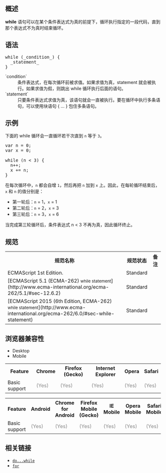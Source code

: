 ## 概述

**while** 语句可以在某个条件表达式为真的前提下，循环执行指定的一段代码，直到那个表达式不为真时结束循环。

## 语法

<pre class="syntaxbox">while (_condition_) {
  _statement_
}</pre>

<dl>

<dt>`condition`</dt>

<dd>条件表达式，在每次循环前被求值。如果求值为真，statement 就会被执行。如果求值为假，则跳出 while 循环执行后面的语句。</dd>

<dt>`statement`</dt>

<dd>只要条件表达式求值为真，该语句就会一直被执行。要在循环中执行多条语句，可以使用块语句 { ... } 包住多条语句。</dd>

</dl>

## 示例

下面的 while 循环会一直循环若干次直到 `n` 等于 `3`。

<pre class="brush:js">var n = 0;
var x = 0;

while (n < 3) {
  n++;
  x += n;
}</pre>

在每次循环中，`n` 都会自增 `1`，然后再把 `n` 加到 `x` 上。因此，在每轮循环结束后，`x` 和 `n` 的值分别是：

*   第一轮后：`n` = 1，`x` = 1
*   第二轮后：`n` = 2，`x` = 3
*   第三轮后：`n` = 3，`x` = 6

当完成第三轮循环后，条件表达式 n < 3 不再为真，因此循环终止。

## 规范

<table class="standard-table">

<tbody>

<tr>

<th scope="col">规范名称</th>

<th scope="col">规范状态</th>

<th scope="col">备注</th>

</tr>

<tr>

<td>ECMAScript 1st Edition.</td>

<td>Standard</td>

<td> </td>

</tr>

<tr>

<td>[ECMAScript 5.1 (ECMA-262)  
<small lang="zh-CN">while statement</small>](http://www.ecma-international.org/ecma-262/5.1/#sec-12.6.2)</td>

<td><span class="spec-Standard">Standard</span></td>

<td> </td>

</tr>

<tr>

<td>[ECMAScript 2015 (6th Edition, ECMA-262)  
<small lang="zh-CN">while statement</small>](http://www.ecma-international.org/ecma-262/6.0/#sec-while-statement)</td>

<td><span class="spec-Standard">Standard</span></td>

<td> </td>

</tr>

</tbody>

</table>

## 浏览器兼容性

<div class="htab"><a name="AutoCompatibilityTable" id="AutoCompatibilityTable"></a>

*   <a>Desktop</a>
*   <a>Mobile</a>

</div>

<div id="compat-desktop">

<table class="compat-table">

<tbody>

<tr>

<th>Feature</th>

<th>Chrome</th>

<th>Firefox (Gecko)</th>

<th>Internet Explorer</th>

<th>Opera</th>

<th>Safari</th>

</tr>

<tr>

<td>Basic support</td>

<td><span title="Please update this with the earliest version of support." style="color: #888;">(Yes)</span></td>

<td><span title="Please update this with the earliest version of support." style="color: #888;">(Yes)</span></td>

<td><span title="Please update this with the earliest version of support." style="color: #888;">(Yes)</span></td>

<td><span title="Please update this with the earliest version of support." style="color: #888;">(Yes)</span></td>

<td><span title="Please update this with the earliest version of support." style="color: #888;">(Yes)</span></td>

</tr>

</tbody>

</table>

</div>

<div id="compat-mobile">

<table class="compat-table">

<tbody>

<tr>

<th>Feature</th>

<th>Android</th>

<th>Chrome for Android</th>

<th>Firefox Mobile (Gecko)</th>

<th>IE Mobile</th>

<th>Opera Mobile</th>

<th>Safari Mobile</th>

</tr>

<tr>

<td>Basic support</td>

<td><span title="Please update this with the earliest version of support." style="color: #888;">(Yes)</span></td>

<td><span title="Please update this with the earliest version of support." style="color: #888;">(Yes)</span></td>

<td><span title="Please update this with the earliest version of support." style="color: #888;">(Yes)</span></td>

<td><span title="Please update this with the earliest version of support." style="color: #888;">(Yes)</span></td>

<td><span title="Please update this with the earliest version of support." style="color: #888;">(Yes)</span></td>

<td><span title="Please update this with the earliest version of support." style="color: #888;">(Yes)</span></td>

</tr>

</tbody>

</table>

</div>

## 相关链接

*   [`do...while`](/zh-CN/docs/Web/JavaScript/Reference/Statements/do...while)
*   [`for`](/zh-CN/docs/Web/JavaScript/Reference/Statements/for "for语句用于创建一个循环,它包含了三个可选的表达式,三个可选的表达式包围在圆括号中并由分号分隔,后面跟随一个语句或一组语句在循环中执行.")